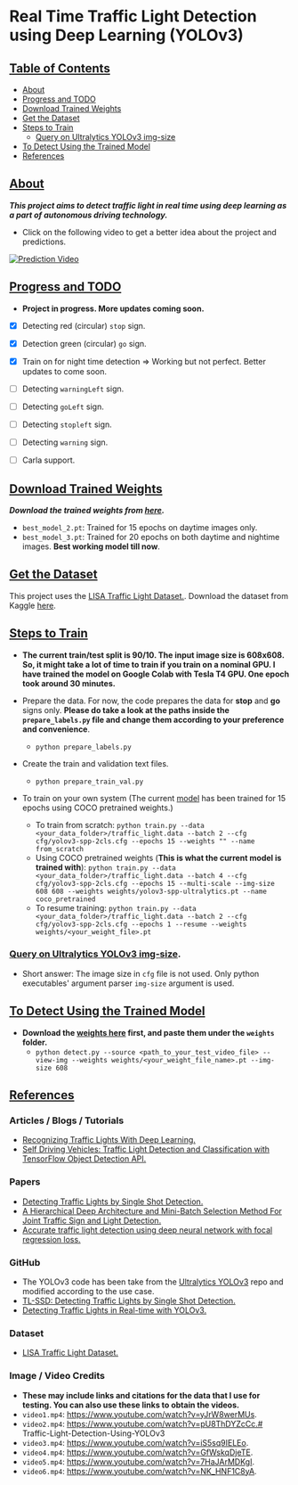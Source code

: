 # Real Time Traffic Light Detection using Deep Learning (YOLOv3)



## <u>Table of Contents</u>

* [About](#About)
* [Progress and TODO](#Progress-and-TODO)
* [Download Trained Weights](#Download-Trained-Weights)
* [Get the Dataset](#Get-the-Dataset)
* [Steps to Train](#Steps-to-Train)
  * [Query on Ultralytics YOLOv3 img-size](#Query-on-Ultralytics-YOLOv3-img-size)
* [To Detect Using the Trained Model](#To-Detect-Using-the-Trained-Model)
* [References](#References)



## <u>About</u>

***This project aims to detect traffic light in real time using deep learning as a part of autonomous driving technology.***

* Click on the following video to get a better idea about the project and predictions.

[![Prediction Video](https://github.com/sovit-123/Traffic-Light-Detection-Using-YOLOv3/blob/master/preview_images/vid_prev1.PNG?raw=true)](https://youtu.be/VOK0EciDzmU)



## <u>Progress and TODO</u>

* **Project in progress. More updates coming soon.**

- [x] Detecting red (circular) `stop` sign.
- [x] Detection green (circular) `go` sign.
- [x] Train on for night time detection => Working but not perfect. Better updates to come soon.
- [ ] Detecting `warningLeft` sign.
- [ ] Detecting `goLeft` sign.
- [ ] Detecting `stopleft` sign.
- [ ] Detecting `warning` sign.
- [ ] Carla support.



## <u>Download Trained Weights</u>

***Download the trained weights from [here](https://drive.google.com/drive/folders/1nGRGqw5KP6js9UbXDL5G99j_jYdKgdXl?usp=sharing).***

* `best_model_2.pt`: Trained for 15 epochs on daytime images only.
* `best_model_3.pt`: Trained for 20 epochs on both daytime and nightime images. **Best working model till now**.



## <u>Get the Dataset</u>

This project uses the [LISA Traffic Light Dataset.](https://www.kaggle.com/mbornoe/lisa-traffic-light-dataset). Download the dataset from Kaggle [here](https://www.kaggle.com/mbornoe/lisa-traffic-light-dataset).



## <u>Steps to Train</u>

* **The current train/test split is 90/10. The input image size is 608x608. So, it might take a lot of time to train if you train on a nominal GPU. I have trained the model on Google Colab with Tesla T4 GPU. One epoch took around 30 minutes.**

* Prepare the data. For now, the code prepares the data for **stop** and **go** signs only. **Please do take a look at the paths inside the `prepare_labels.py` file and change them according to your preference and convenience**.
  * `python prepare_labels.py`
* Create the train and validation text files.
  * `python prepare_train_val.py`
* To train on your own system (The current [model](https://drive.google.com/file/d/1RiAXPHnse4-s8uZ5qezHTpDb1zG5oW6j/view?usp=sharing) has been trained for 15 epochs using COCO pretrained weights.)
  * To train from scratch: `python train.py --data <your_data_folder>/traffic_light.data --batch 2 --cfg cfg/yolov3-spp-2cls.cfg --epochs 15 --weights "" --name from_scratch`
  * Using COCO pretrained weights (**This is what the current model is trained with**): `python train.py --data <your_data_folder>/traffic_light.data --batch 4 --cfg cfg/yolov3-spp-2cls.cfg --epochs 15 --multi-scale --img-size 608 608 --weights weights/yolov3-spp-ultralytics.pt --name coco_pretrained`
  * To resume training: `python train.py --data <your_data_folder>/traffic_light.data --batch 2 --cfg cfg/yolov3-spp-2cls.cfg --epochs 1 --resume --weights weights/<your_weight_file>.pt`

### [Query on Ultralytics YOLOv3 img-size](https://github.com/ultralytics/yolov3/issues/456).

* Short answer: The image size in `cfg` file is not used. Only python executables' argument parser `img-size` argument is used.



## <u>To Detect Using the Trained Model</u>

* **Download the [weights here](https://drive.google.com/drive/folders/1nGRGqw5KP6js9UbXDL5G99j_jYdKgdXl?usp=sharing) first, and paste them under the `weights` folder.**
  * `python detect.py --source <path_to_your_test_video_file> --view-img --weights weights/<your_weight_file_name>.pt --img-size 608`

 

## <u>References</u>

### Articles / Blogs / Tutorials

* [Recognizing Traffic Lights With Deep Learning.](https://www.freecodecamp.org/news/recognizing-traffic-lights-with-deep-learning-23dae23287cc/)
* [Self Driving Vehicles: Traffic Light Detection and Classification with TensorFlow Object Detection API.](https://becominghuman.ai/traffic-light-detection-tensorflow-api-c75fdbadac62)

### Papers

* [Detecting Traffic Lights by Single Shot Detection.](https://arxiv.org/pdf/1805.02523.pdf)
* [A Hierarchical Deep Architecture and Mini-Batch Selection Method For Joint Traffic Sign and Light Detection.](https://arxiv.org/pdf/1806.07987v2.pdf)
* [Accurate traffic light detection using deep neural network with focal regression loss.](https://pdf.sciencedirectassets.com/271526/1-s2.0-S0262885619X00062/1-s2.0-S0262885619300538/main.pdf?X-Amz-Security-Token=IQoJb3JpZ2luX2VjENH%2F%2F%2F%2F%2F%2F%2F%2F%2F%2FwEaCXVzLWVhc3QtMSJHMEUCIGJS6acKy%2Bn%2BogLTPASdUHm2kcAgzf%2BqPN9p8OeOtqjLAiEA%2F%2BXJIsDU4zTfeAt64IuxzWijoPZCAo8bGluHqWEyANsqvQMIuf%2F%2F%2F%2F%2F%2F%2F%2F%2F%2FARADGgwwNTkwMDM1NDY4NjUiDDRiyVid6olIGdZwzyqRA10sNlWjy52x5aHLEkbyTlAwKwbhfH5gpZfQkY5ZnbhmzmOJAyj16Ij6x1D3cJL3XTMMT9Bj8TXdEOISOnDN2ZDThSTyotxowSzF3GN1V%2Brwgsv07x6GgyUGQz1TsZrbNxrdV2nYPKukv9PUNdcyDXeIWYh5emqvRSl75xtX5%2BGA9%2Be8OkAe8LjrsQJO4M%2BWL5vtSfc2ljzZH%2B%2FWHRwT8YJy8HWVoH1RyEOa1UdOaqfC1f2LYi2AiyAhEg4ODoAqrC9IXDOX%2BynMp4YbmUfUXff%2BCb%2F%2FpBfnuxYXXHGqZxFwf6hex%2FlQietzZ%2FJZnfM1dxZFkWdZjXMPeY6J6k5itnCQt6155HICBAaCD4jnCD93EG3CWTcQFGw5Fa59xkM6dRcyjFCyjvvOoDcOQkOdC9KkqXTEsviKA%2BGtfbR9VdfHxXTz6Eg3L2r0e%2FMD%2BWnKC9gE1O305BfGwVpH8QoC4y2YA6J6EB5SRcYcAYfVHEXae8jFcmT7RwqMlNmkvi5UARGyOOOj0HfuPQQj2Yn1c7qAMKKTk%2FoFOusBF61AXrHbnIYcGm4t9%2FshIODSgtKRGuw2AgBfRK8OQzmSoPfxhmZBph8Cg7vLOWlc6tygObNnLajEnuHOqENs0MNVERQRqeypLtugKOjYPTXhx6c2QHdu3dxq2xxVl4G%2FouOSad0Jk4shK1tvi4zBK7XubyhBnZg2nYEPJY87jCqMiyi8frITa51hPkILVTPH%2BMnWj71w52itNJCgoZ%2FLGKr%2F0yvE4ASCGEP0mGPdv3%2BkRJdQDNXnTlZZJ2jBDnUF8ppTA%2F5Ts8TG0MlXlvVmokNAHToumbuwlKA6LtGQFM5Ik3ksBZ4y2v3mMw%3D%3D&X-Amz-Algorithm=AWS4-HMAC-SHA256&X-Amz-Date=20200825T092944Z&X-Amz-SignedHeaders=host&X-Amz-Expires=300&X-Amz-Credential=ASIAQ3PHCVTYZSN4AUAD%2F20200825%2Fus-east-1%2Fs3%2Faws4_request&X-Amz-Signature=1a06167c3e97cae86c5f885091428f6313cd222846cba3196edfdd450e77f805&hash=42e81b760f319091bff8aa28f407c0be53b094e96dedd3e5895cf54cbcec3de6&host=68042c943591013ac2b2430a89b270f6af2c76d8dfd086a07176afe7c76c2c61&pii=S0262885619300538&tid=spdf-d78c15ef-4334-4615-9de5-b6e7a4fbcc3c&sid=9cbac0327e3d654a474b03703362e7cee4bdgxrqb&type=client)

### GitHub

* The YOLOv3 code has been take from the [Ultralytics YOLOv3](https://github.com/ultralytics/yolov3) repo and modified according to the use case.
* [TL-SSD: Detecting Traffic Lights by Single Shot Detection.](https://github.com/julimueller/tl_ssd)
* [Detecting Traffic Lights in Real-time with YOLOv3.](https://github.com/berktepebag/Traffic-light-detection-with-YOLOv3-BOSCH-traffic-light-dataset)

### Dataset

* [LISA Traffic Light Dataset.](https://www.kaggle.com/mbornoe/lisa-traffic-light-dataset)

### Image / Video Credits 

* **These may include links and citations for the data that I use for testing. You can also use these links to obtain the videos.**
* `video1.mp4`: https://www.youtube.com/watch?v=yJrW8werMUs.
* `video2.mp4`: https://www.youtube.com/watch?v=pU8ThDYZcCc.# Traffic-Light-Detection-Using-YOLOv3
* `video3.mp4`: https://www.youtube.com/watch?v=iS5sq9IELEo.
* `video4.mp4`: https://www.youtube.com/watch?v=GfWskqDjeTE.
* `video5.mp4`: https://www.youtube.com/watch?v=7HaJArMDKgI.
* `video6.mp4`: https://www.youtube.com/watch?v=NK_HNF1C8yA.
